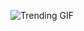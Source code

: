 
<!-- GIF_SECTION -->
![Trending GIF](https://media2.giphy.com/media/v1.Y2lkPThiYjIxNzcyaHU0N2Z4a2p1dG04OTY3aDVjMmQwZnN5Mzh4b3NnbzFtOHR1MzFlcSZlcD12MV9naWZzX3NlYXJjaCZjdD1n/VQSwmBPQgkVy5gcs8I/giphy.gif)
<!-- END_GIF_SECTION -->
